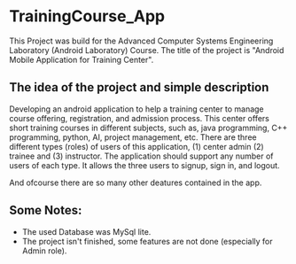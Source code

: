 # TrainingCourse_App
This Project was build for the  Advanced Computer Systems Engineering Laboratory (Android Laboratory) Course. 
The title of the project is "Android Mobile Application for Training Center".

## The idea of the project and simple description 
Developing an android application to help a training center to manage course offering, registration, and admission process. This center offers short training courses in different
subjects, such as, java programming, C++ programming, python, AI, project management, etc. 
There are three different types (roles) of users of this application, (1) center admin (2) trainee and (3) instructor. The application should support any number of users of each type. 
It allows the three users to signup, sign in, and logout.

And ofcourse there are so many other deatures contained in the app. 

## Some Notes:
- The used Database was MySql lite.
- The project isn't finished, some features are not done (especially for Admin role).  
